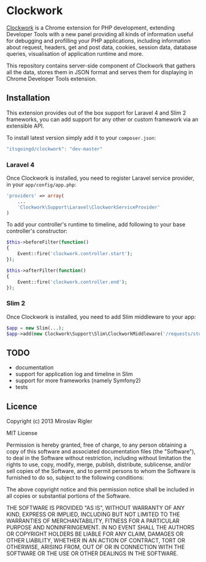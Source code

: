 Clockwork
=========

[Clockwork](http://github.com/itsgoingd/clockwork-chrome) is a Chrome extension for PHP development, extending Developer Tools with a new panel providing all kinds of information useful for debugging and profilling your PHP applications, including information about request, headers, get and post data, cookies, session data, database queries, visualisation of application runtime and more.

This repository contains server-side component of Clockwork that gathers all the data, stores them in JSON format and serves them for displaying in Chrome Developer Tools extension.

## Installation

This extension provides out of the box support for Laravel 4 and Slim 2 frameworks, you can add support for any other or custom framework via an extensible API.

To install latest version simply add it to your `composer.json`:

```javascript
"itsgoingd/clockwork": "dev-master"
```

### Laravel 4

Once Clockwork is installed, you need to register Laravel service provider, in your `app/config/app.php`:

```php
'providers' => array(
	...    
    'Clockwork\Support\Laravel\ClockworkServiceProvider'
)
```

To add your controller's runtime to timeline, add following to your base controller's constructor:

```php
$this->beforeFilter(function()
{
	Event::fire('clockwork.controller.start');
});

$this->afterFilter(function()
{
	Event::fire('clockwork.controller.end');
});
```

### Slim 2

Once Clockwork is installed, you need to add Slim middleware to your app:

```php
$app = new Slim(...);
$app->add(new Clockwork\Support\Slim\ClockworkMiddleware('/requests/storage/path'));
```

## TODO

- documentation
- support for application log and timeline in Slim
- support for more frameworks (namely Symfony2)
- tests

## Licence

Copyright (c) 2013 Miroslav Rigler

MIT License

Permission is hereby granted, free of charge, to any person obtaining
a copy of this software and associated documentation files (the
"Software"), to deal in the Software without restriction, including
without limitation the rights to use, copy, modify, merge, publish,
distribute, sublicense, and/or sell copies of the Software, and to
permit persons to whom the Software is furnished to do so, subject to
the following conditions:

The above copyright notice and this permission notice shall be
included in all copies or substantial portions of the Software.

THE SOFTWARE IS PROVIDED "AS IS", WITHOUT WARRANTY OF ANY KIND,
EXPRESS OR IMPLIED, INCLUDING BUT NOT LIMITED TO THE WARRANTIES OF
MERCHANTABILITY, FITNESS FOR A PARTICULAR PURPOSE AND
NONINFRINGEMENT. IN NO EVENT SHALL THE AUTHORS OR COPYRIGHT HOLDERS BE
LIABLE FOR ANY CLAIM, DAMAGES OR OTHER LIABILITY, WHETHER IN AN ACTION
OF CONTRACT, TORT OR OTHERWISE, ARISING FROM, OUT OF OR IN CONNECTION
WITH THE SOFTWARE OR THE USE OR OTHER DEALINGS IN THE SOFTWARE.

